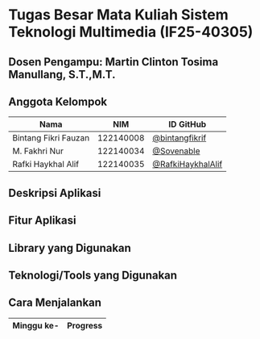 # Tugas Besar Mata Kuliah Sistem Teknologi Multimedia (IF25-40305)
## Dosen Pengampu: Martin Clinton Tosima Manullang, S.T.,M.T.

## Anggota Kelompok
| Nama                        | NIM       | ID GitHub                                         |
|-----------------------------|-----------|---------------------------------------------------|
| Bintang Fikri Fauzan        | 122140008 |[@bintangfikrif](https://github.com/bintangfikrif) |
| M. Fakhri Nur               | 122140034 |[@Sovenable](https://github.com/Sovenable)     |
| Rafki Haykhal Alif          | 122140035 |[@RafkiHaykhalAlif](https://github.com/RafkiHaykhalAlif)       |

## Deskripsi Aplikasi

## Fitur Aplikasi

## Library yang Digunakan

## Teknologi/Tools yang Digunakan

## Cara Menjalankan

| Minggu ke-    | Progress| 
|---------------|---------------------------------------------------------------------------------------|
